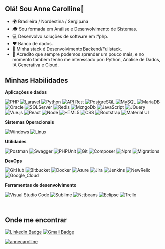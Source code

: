 ## Olá! Sou Anne Carolline👋

- 🌍 Brasileira / Nordestina / Sergipana
- 🎓 Sou formada em Análise e Desenvolvimento de Sistemas.
- 💻 Desenvolvo soluções de software em #php.
- ❤ Banco de dados.
- 💼 Minha stack é Desenvolvimento Backend/Fullstack.
- 👊 Acredito que sempre podemos aprender um pouco mais,
e no momento também tenho me interessado por: Python, Análise de Dados, IA Generativa e Cloud.

## Minhas Habilidades

**Aplicações e dados**

![PHP](https://img.shields.io/badge/-PHP-777BB4?style=for-the-badge&logo=PHP&logoColor=00599C)
![Laravel](https://img.shields.io/badge/Laravel-FF2D20?style=for-the-badge&logo=laravel&logoColor=white)
![Python](https://img.shields.io/badge/-Python-14354C?style=for-the-badge&logo=Python&logoColor=00599C)
![API Rest](https://img.shields.io/badge/-ApiREST-000000?style=for-the-badge&logo=apirest)
![PostgreSQL](https://img.shields.io/badge/-PostgreSQL-316192?style=for-the-badge&logo=postgresql)
![MySQL](https://img.shields.io/badge/-MySQL-333333?style=for-the-badge&logo=mysql)
![MariaDB](https://img.shields.io/badge/-MariaDb-01529E?style=for-the-badge&logo=mariadb)
![Oracle](https://img.shields.io/badge/-Oracle-FA7343?style=for-the-badge&logo=oracle)
![SQLServer](https://img.shields.io/badge/-SQLServer-276DC3?style=for-the-badge&logo=sqlserver)
![Redis](https://img.shields.io/badge/-Redis-333333?style=for-the-badge&logo=redis)
![MongoDb](https://img.shields.io/badge/-MongoDb-333333?style=for-the-badge&logo=mongodb)
![JavaScript](https://img.shields.io/badge/-JavaScript-333333?style=for-the-badge&logo=javascript)
![JQuery](https://img.shields.io/badge/-JQuery-333333?style=for-the-badge&logo=jquery)
![Vue.js](https://img.shields.io/badge/-Vue.js-333333?style=for-the-badge&logo=vue.js)
![React](https://img.shields.io/badge/-React-333333?style=for-the-badge&logo=react)
![Node](https://img.shields.io/badge/-Node-333333?style=for-the-badge&logo=node)
![HTML5](https://img.shields.io/badge/-HTML5-333333?style=for-the-badge&logo=HTML5)
![CSS](https://img.shields.io/badge/-CSS-333333?style=for-the-badge&logo=CSS3&logoColor=1572B6)
![Bootstrap](https://img.shields.io/badge/Bootstrap-563D7C?style=for-the-badge&logo=bootstrap&logoColor=white)
![Material UI](https://img.shields.io/badge/Material--UI-0081CB?style=for-the-badge&logo=material-ui&logoColor=white)


**Sistemas Operacionais**

![Windows](https://img.shields.io/badge/Windows-017AD7?style=for-the-badge&logo=windows&logoColor=white)
![Linux](https://img.shields.io/badge/Linux-E34F26?style=for-the-badge&logo=linux&logoColor=black)


**Utilidades**

![Postman](https://img.shields.io/badge/-Postman-333333?style=for-the-badge&logo=postman)
![Swagger](https://img.shields.io/badge/-Swagger-333333?style=for-the-badge&logo=swagger)
![PHPUnit](https://img.shields.io/badge/-PHPUnit-333333?style=for-the-badge&logo=phpunit)
![Git](https://img.shields.io/badge/-Git-333333?style=for-the-badge&logo=git)
![Composer](https://img.shields.io/badge/-Composer-333333?style=for-the-badge&logo=composer)
![Npm](https://img.shields.io/badge/-Npm-333333?style=for-the-badge&logo=npm)
![Migrations](https://img.shields.io/badge/-Migrations-333333?style=for-the-badge&logo=migrations)

**DevOps**

![GitHub](https://img.shields.io/badge/-GitHub-333333?style=for-the-badge&logo=github)
![Bitbucket](https://img.shields.io/badge/-Bitbucket-333333?style=for-the-badge&logo=bitbucket)
![Docker](https://img.shields.io/badge/-Docker-333333?style=for-the-badge&logo=docker)
![Azure](https://img.shields.io/badge/-Azure-333333?style=for-the-badge&logo=azure)
![Jira](https://img.shields.io/badge/-Jira-333333?style=for-the-badge&logo=jira)
![Jenkins](https://img.shields.io/badge/-Jenkins-333333?style=for-the-badge&logo=jenkins)
![NewRelic](https://img.shields.io/badge/-NewRelic-333333?style=for-the-badge&logo=newrelic)
![Google_Cloud](https://img.shields.io/badge/Google_Cloud-4285F4?style=for-the-badge&logo=google-cloud&logoColor=white)

**Ferramentas de desenvolvimento**

![Visual Studio Code](https://img.shields.io/badge/-Visual%20Studio%20Code-333333?style=for-the-badge&logo=visual-studio-code&logoColor=007ACC)
![Sublime](https://img.shields.io/badge/-Sublime-333333?style=for-the-badge&logo=sublime-ide&logoColor=2C2255)
![Netbeans](https://img.shields.io/badge/-Netbeans-333333?style=for-the-badge&logo=netbeans-ide&logoColor=2C2255)
![Eclipse](https://img.shields.io/badge/-Eclipse-333333?style=for-the-badge&logo=eclipse-ide&logoColor=2C2255)
![Trello](https://img.shields.io/badge/-Trello-333333?style=for-the-badge&logo=trello&logoColor=007ACC)

<br/>

## Onde me encontrar

[![Linkedin Badge](https://img.shields.io/badge/-LinkedIn-800080?style=flat-square&logo=Linkedin&logoColor=dd7f85&link=https://www.linkedin.com/in/annecarolldev/)](https://www.linkedin.com/in/annecarolldev/) 
[![Gmail Badge](https://img.shields.io/badge/-caroll.azev@gmail.com-800080?style=flat-square&logo=Gmail&logoColor=dd7f85&link=mailto:caroll.azev@gmail.com)](mailto:caroll.azev@gmail.com)

[![annecarolline](https://github-readme-stats.vercel.app/api/top-langs/?username=annecarolline&hide=html&layout=compact&theme=radical)](https://github.com/anuraghazra/github-readme-stats)
